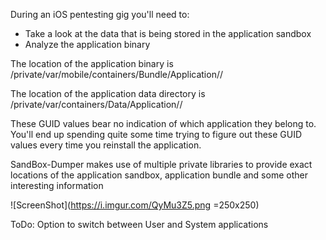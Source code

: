 During an iOS pentesting gig you'll need to:
- Take a look at the data that is being stored in the application sandbox
- Analyze the application binary

The location of the application binary is /private/var/mobile/containers/Bundle/Application/<Bundle-GUID>/

The location of the application data directory is /private/var/containers/Data/Application/<App-GUID>/

These GUID values bear no indication of which application they belong to. You'll end up spending quite some time trying to figure out these GUID values every time you reinstall the application.

SandBox-Dumper makes use of multiple private libraries to provide exact locations of the application sandbox, application bundle and some other interesting information

![ScreenShot](https://i.imgur.com/QyMu3Z5.png =250x250)


ToDo:
Option to switch between User and System applications
